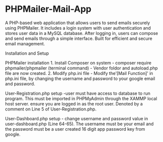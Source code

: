 # PHPMailer-Mail-App
A PHP-based web application that allows users to send emails securely using PHPMailer. It includes a login system with user authentication and stores user data in a MySQL database. After logging in, users can compose and send emails through a simple interface. Built for efficient and secure email management.

Installation and Setup

  PHPMailer installation
    1. Install Composer on system
      - composer require phpmailer/phpmailer (terminal command)
      - Vendor foldor and autoload.php file are now created.
    2. Modify php.ini file
       - Modify the'[Mail Function]' in php.ini file, by changing the username and password to your google email and password.

  User-Registration.php setup
    -user must have access to database to run program. This must be imported in PHPMyAdmin through the XAMMP local host server. ensure you are logged       in as the root user. Denoted by a comment on Line 5 of User-Registration.php.

  User-Dashboard.php setup
    - change username and password value in user-dashboard.php (Line 64-65). The username must be your email and the password must be a user created       16 digit app password key from google.
    

  
    
